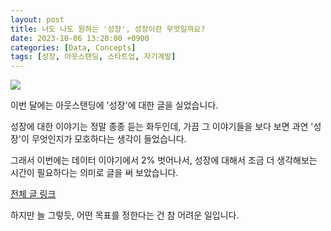 ```yaml
---
layout: post
title: 너도 나도 원하는 '성장', 성장이란 무엇일까요?
date: 2023-10-06 13:20:00 +0900
categories: [Data, Concepts]
tags: [성장, 아웃스탠딩, 스타트업, 자기계발]
---
```



![](https://cdn.outstanding.kr/wp-content/uploads/2023/09/01-growth-600x337.jpg)

이번 달에는 아웃스탠딩에 '성장'에 대한 글을 실었습니다. 

성장에 대한 이야기는 정말 종종 듣는 화두인데, 가끔 그 이야기들을 보다 보면 과연 '성장'이 무엇인지가 모호하다는 생각이 들었습니다. 

그래서 이번에는 데이터 이야기에서 2% 벗어나서, 성장에 대해서 조금 더 생각해보는 시간이 필요하다는 의미로 글을 써 보았습니다.

[전체 글 링크](https://outstanding.kr/whatisgrowth20230922)

하지만 늘 그렇듯, 어떤 목표를 정한다는 건 참 어려운 일입니다. 
